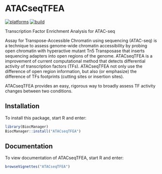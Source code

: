 # ATACseqTFEA

[![platforms](http://bioconductor.org/shields/availability/devel/ATACseqTFEA.svg)](http://bioconductor.org/packages/devel/bioc/html/ATACseqTFEA.html)
[![build](http://bioconductor.org/shields/build/devel/bioc/ATACseqTFEA.svg)](http://bioconductor.org/packages/devel/bioc/html/ATACseqTFEA.html)

Transcription Factor Enrichment Analysis for ATAC-seq

Assay for Transpose-Accessible Chromatin using sequencing (ATAC-seq) is a
technique to assess genome-wide chromatin accessibility by probing open
chromatin with hyperactive mutant Tn5 Transposase that inserts sequencing
adapters into open regions of the genome. ATACseqTFEA is a improvement of
current computational method that detects differential activity of transcription
factors (TFs). ATACseqTFEA not only use the difference of open region
information, but also (or emphasize) the difference of TFs
footprints (cutting sites or insertion sites).

ATACseqTFEA provides an easy, rigorous way to broadly assess TF activity changes
between two conditions.

## Installation

To install this package, start R and enter:

```r
library(BiocManager)
BiocManager::install("ATACseqTFEA")
```

## Documentation

To view documentation of ATACseqTFEA, start R and enter:
```r
browseVignettes("ATACseqTFEA")
```
